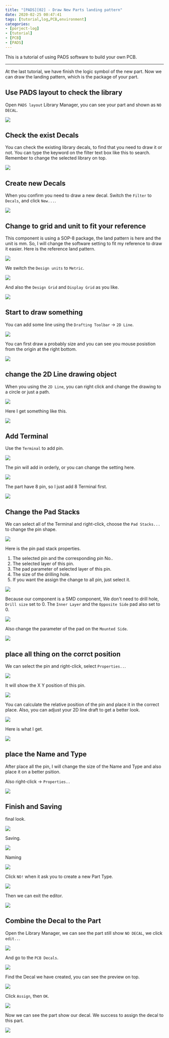```yaml
---
title: "[PADS][02] - Draw New Parts landing pattern"
date: 2020-02-25 00:47:41
tags: [tutorial,log,PCB,environment]
categories: 
- [porject-log]
- [tutorial]
- [PCB]
- [PADS]
---
```


This is a tutorial of using PADS software to build your own PCB.
___

At the last tutorial, we have finish the logic symbol of the new part.
Now we can draw the landing pattern, which is the package of your part.

## Use PADS layout to check the library

Open `PADS layout` Library Manager, you can see your part and shown as `NO DECAL`.

![](https://i.imgur.com/x083SZu.png)

## Check the exist Decals

You can check the existing library decals, to find that you need to draw it or not.
You can type the keyword on the filter text box like this to search.
Remember to change the selected library on top.

![](https://i.imgur.com/JuSmc8B.png)

## Create new Decals

When you confirm you need to draw a new decal.
Switch the `Filter` to `Decals`, and click `New...`.

![](https://i.imgur.com/x083SZu.png)

## Change to grid and unit to fit your reference

This component is using a SOP-8 package, the land pattern is here and the unit is mm.
So, I will change the software setting to fit my reference to draw it easier.
Here is the reference land pattern.

![](https://i.imgur.com/Aeoouzw.png)

We switch the `Design units` to `Metric`.

![](https://i.imgur.com/lSIQFAV.png)

And also the `Design Grid` and `Display Grid` as you like.

![](https://i.imgur.com/7BigA0R.png)

## Start to draw something

You can add some line using the `Drafting Toolbar` -> `2D Line`.

![](https://i.imgur.com/uZ3nFqk.png)

You can first draw a probably size and you can see you mouse posistion from the origin at the right bottom.

![](https://i.imgur.com/wvbUP2y.png)

## change the 2D Line drawing object

When you using the `2D Line`, you can right click and change the drawing to a circle or just a path.

![](https://i.imgur.com/HmYwEwf.png)

Here I get something like this.

![](https://i.imgur.com/YJHS9dl.png)

## Add Terminal 

Use the `Terminal` to add pin.

![](https://i.imgur.com/l3x1VD4.png)

The pin will add in orderly, or you can change the setting here.

![](https://i.imgur.com/afa2ygS.png)

The part have 8 pin, so I just add 8 Terminal first.

![](https://i.imgur.com/9Zdh9ez.png)

## Change the Pad Stacks

We can select all of the Terminal and right-click, choose the `Pad Stacks...` to change the pin shape.

![](https://i.imgur.com/aL0DnKb.png)

Here is the pin pad stack properties.

1. The selected pin and the corresponding pin No..
2. The selected layer of this pin.
3. The pad parameter of selected layer of this pin.
4. The size of the drilling hole.
5. If you want the assign the change to all pin, just select it.

![](https://i.imgur.com/UDutsLZ.png)

Because our component is a SMD component,
We don't need to drill hole, `Drill size` set to 0.
The `Inner Layer` and the `Opposite Side` pad also set to 0.

![](https://i.imgur.com/llNee9V.png)

Also change the parameter of the pad on the `Mounted Side`.

![](https://i.imgur.com/O3EELE9.png)

## place all thing on the corrct position

We can select the pin and right-click, select `Properties..`.

![](https://i.imgur.com/dhaZKq8.png)

It will show the X Y position of this pin. 

![](https://i.imgur.com/fMZEoPW.png)

You can calculate the relative position of the pin and place it in the correct place.
Also, you can adjust your 2D line draft to get a better look.

![](https://i.imgur.com/aZXEY7c.png)

Here is what I get.

![](https://i.imgur.com/kQ21SeG.png)

## place the Name and Type

After place all the pin, I will change the size of the Name and Type and also place it on a better psition.

Also right-click -> `Properties..`

![](https://i.imgur.com/rsLqTil.png)

## Finish and Saving

final look.

![](https://i.imgur.com/g53uPxl.png)

Saving.

![](https://i.imgur.com/ebeiq01.png)

Naming

![](https://i.imgur.com/ADnS3SD.png)

Click `NO!` when it ask you to create a new Part Type.

![](https://i.imgur.com/gqH5MAQ.png)

Then we can exit the editor.

![](https://i.imgur.com/DsMftQv.png)

## Combine the Decal to the Part

Open the Library Manager, we can see the part still show `NO DECAL`, we click `edit..`.

![](https://i.imgur.com/I0nWByc.png)

And go to the `PCB Decals`.

![](https://i.imgur.com/UHUrCmY.png)

Find the Decal we have created, you can  see the preview on top.

![](https://i.imgur.com/jjMMro4.png)

Click `Assign`, then `OK`.

![](https://i.imgur.com/ZNxE88J.png)

Now we can see the part show our decal. We success to assign the decal to this part.

![](https://i.imgur.com/eH4xugP.png)

